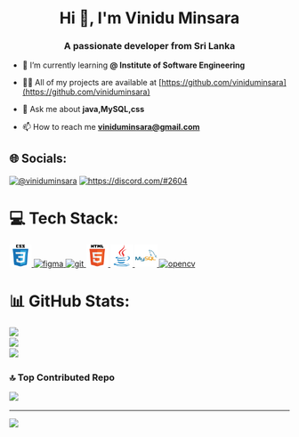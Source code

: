 <h1 align="center">Hi 👋, I'm Vinidu Minsara</h1>
<h3 align="center">A passionate developer from Sri Lanka</h3>

- 🌱 I’m currently learning **@ Institute of Software Engineering**

- 👨‍💻 All of my projects are available at [https://github.com/viniduminsara](https://github.com/viniduminsara)

- 💬 Ask me about **java,MySQL,css**

- 📫 How to reach me **viniduminsara@gmail.com**

## 🌐 Socials:
<p align="left">
<a href="https://www.hackerrank.com/@viniduminsara" target="blank"><img align="center" src="https://raw.githubusercontent.com/rahuldkjain/github-profile-readme-generator/master/src/images/icons/Social/hackerrank.svg" alt="@viniduminsara" height="30" width="40" /></a>
<a href="https://discord.gg/https://discord.com/#2604" target="blank"><img align="center" src="https://raw.githubusercontent.com/rahuldkjain/github-profile-readme-generator/master/src/images/icons/Social/discord.svg" alt="https://discord.com/#2604" height="30" width="40" /></a>
</p>

# 💻 Tech Stack:
<p align="left"> <a href="https://www.w3schools.com/css/" target="_blank" rel="noreferrer"> <img src="https://raw.githubusercontent.com/devicons/devicon/master/icons/css3/css3-original-wordmark.svg" alt="css3" width="40" height="40"/> </a> <a href="https://www.figma.com/" target="_blank" rel="noreferrer"> <img src="https://www.vectorlogo.zone/logos/figma/figma-icon.svg" alt="figma" width="40" height="40"/> </a> <a href="https://git-scm.com/" target="_blank" rel="noreferrer"> <img src="https://www.vectorlogo.zone/logos/git-scm/git-scm-icon.svg" alt="git" width="40" height="40"/> </a> <a href="https://www.w3.org/html/" target="_blank" rel="noreferrer"> <img src="https://raw.githubusercontent.com/devicons/devicon/master/icons/html5/html5-original-wordmark.svg" alt="html5" width="40" height="40"/> </a> <a href="https://www.java.com" target="_blank" rel="noreferrer"> <img src="https://raw.githubusercontent.com/devicons/devicon/master/icons/java/java-original.svg" alt="java" width="40" height="40"/> </a> <a href="https://www.mysql.com/" target="_blank" rel="noreferrer"> <img src="https://raw.githubusercontent.com/devicons/devicon/master/icons/mysql/mysql-original-wordmark.svg" alt="mysql" width="40" height="40"/> </a> <a href="https://opencv.org/" target="_blank" rel="noreferrer"> <img src="https://www.vectorlogo.zone/logos/opencv/opencv-icon.svg" alt="opencv" width="40" height="40"/> </a> </p>

# 📊 GitHub Stats:
![](https://github-readme-stats.vercel.app/api?username=viniduminsara&theme=dark&hide_border=true&include_all_commits=true&count_private=false)<br/>
![](https://github-readme-streak-stats.herokuapp.com/?user=viniduminsara&theme=dark&hide_border=true)<br/>
![](https://github-readme-stats.vercel.app/api/top-langs/?username=viniduminsara&theme=dark&hide_border=true&include_all_commits=true&count_private=false&layout=compact)

### 🔝 Top Contributed Repo
![](https://github-contributor-stats.vercel.app/api?username=viniduminsara&limit=5&theme=dark&combine_all_yearly_contributions=true)

---
[![](https://visitcount.itsvg.in/api?id=viniduminsara&icon=0&color=0)](https://visitcount.itsvg.in)

<!-- Proudly created with GPRM ( https://gprm.itsvg.in ) -->
